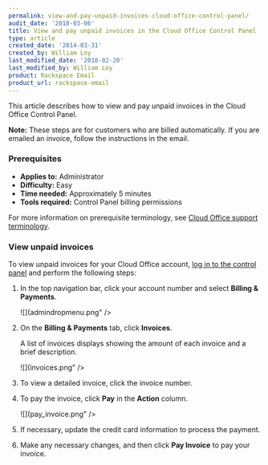 ```yaml
---
permalink: view-and-pay-unpaid-invoices-cloud-office-control-panel/
audit_date: '2018-03-06'
title: View and pay unpaid invoices in the Cloud Office Control Panel
type: article
created_date: '2014-03-31'
created_by: William Loy
last_modified_date: '2018-02-20'
last_modified_by: William Loy
product: Rackspace Email
product_url: rackspace-email
---
```


This article describes how to view and pay unpaid invoices in the Cloud Office Control Panel.

**Note:** These steps are for customers who are billed automatically. If you are emailed an invoice, follow the instructions in the email.

### Prerequisites

- **Applies to:** Administrator
- **Difficulty:** Easy
- **Time needed:** Approximately 5 minutes
- **Tools required:**  Control Panel billing permissions

For more information on prerequisite terminology, see [Cloud Office support terminology](/support/how-to/cloud-office-support-terminology).

### View unpaid invoices

To view unpaid invoices for your Cloud Office account, [log in to the
control panel](https://cp.rackspace.com/) and perform the following
steps:

1. In the top navigation bar, click your account number and select **Billing & Payments**.

    ![](admindropmenu.png" />

2. On the **Billing & Payments** tab, click **Invoices**.

    A list of invoices displays showing the amount of each invoice and a brief description.

    ![](invoices.png" />

3. To view a detailed invoice, click the invoice number.
4. To pay the invoice, click **Pay** in the **Action** column.

    ![](pay_invoice.png" />

5. If necessary, update the credit card information to process the payment.
6. Make any necessary changes, and then click **Pay Invoice** to pay your invoice.
